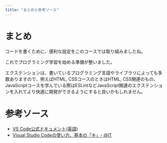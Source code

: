 ```yaml
---
title: "まとめと参考ソース"
---
```


# まとめ

コードを書くために、便利な設定をこのコースでは取り組みましたね。

これでプログラミング学習を始める準備が整いました。

エクステンションは、書いているプログラミング言語やライブラリによっても多数ありますので、例えばHTML, CSSコースのときはHTML, CSS関連のもの、JavaScriptコースを学んでいる際はESLintなどJavaScript関連のエクステンションを入れてより快適に開発ができるようにすると良いかもしれません。

# 参考ソース

* [VS Code公式ドキュメント\(英語\)](https://code.visualstudio.com/docs)
* [Visual Studio Codeの使い方、基本の「キ」- @IT](http://www.atmarkit.co.jp/ait/articles/1507/10/news028.html)